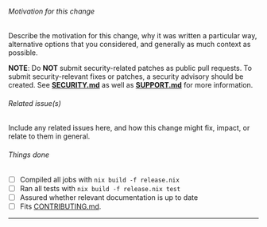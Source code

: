 ###### Motivation for this change

Describe the motivation for this change, why it was written a particular way,
alternative options that you considered, and generally as much context as
possible.

**NOTE**: Do **NOT** submit security-related patches as public pull requests. To
submit security-relevant fixes or patches, a security advisory should be
created. See **[SECURITY.md]** as well as **[SUPPORT.md]** for more information.

[SECURITY.md]: https://github.com/thoughtpolice/starlight/blob/master/.github/SECURITY.md
[SUPPORT.md]: https://github.com/thoughtpolice/starlight/blob/master/.github/SUPPORT.md

###### Related issue(s)

Include any related issues here, and how this change might fix, impact, or
relate to them in general.

###### Things done

<!-- Please check what applies. Note that these are not hard requirements but merely serve as information for reviewers. -->

- [ ] Compiled all jobs with `nix build -f release.nix`
- [ ] Ran all tests with `nix build -f release.nix test`
- [ ] Assured whether relevant documentation is up to date
- [ ] Fits [CONTRIBUTING.md](https://github.com/thoughtpolice/eris/blob/master/.github/CONTRIBUTING.md).

---
